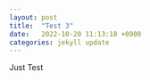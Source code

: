 ```yaml
---
layout: post
title:  "Test 3"
date:   2022-10-20 11:13:18 +0900
categories: jekyll update
---
```


Just Test
